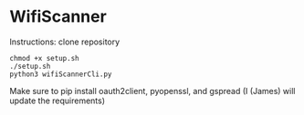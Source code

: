 # WifiScanner

Instructions:
clone repository
```
chmod +x setup.sh
./setup.sh
python3 wifiScannerCli.py
```

Make sure to pip install oauth2client, pyopenssl, and gspread (I (James) will update the requirements)
